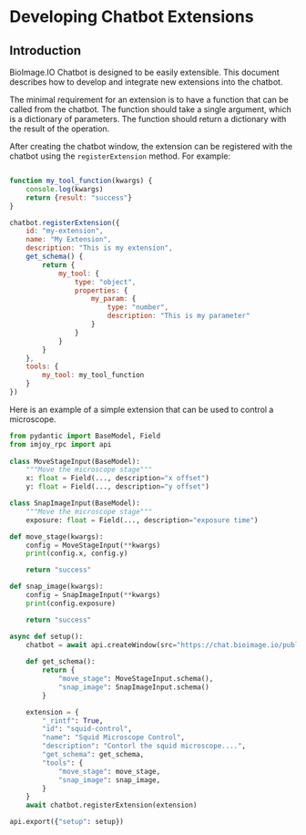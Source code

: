 # Developing Chatbot Extensions

## Introduction
BioImage.IO Chatbot is designed to be easily extensible. This document describes how to develop and integrate new extensions into the chatbot.

The minimal requirement for an extension is to have a function that can be called from the chatbot. The function should take a single argument, which is a dictionary of parameters. The function should return a dictionary with the result of the operation.

After creating the chatbot window, the extension can be registered with the chatbot using the `registerExtension` method. For example:
```javascript

function my_tool_function(kwargs) {
    console.log(kwargs)
    return {result: "success"}
}

chatbot.registerExtension({
    id: "my-extension",
    name: "My Extension",
    description: "This is my extension",
    get_schema() {
        return {
            my_tool: {
                type: "object",
                properties: {
                    my_param: {
                        type: "number",
                        description: "This is my parameter"
                    }
                }
            }
        }
    },
    tools: {
        my_tool: my_tool_function
    }
})
```

Here is an example of a simple extension that can be used to control a microscope.

```python
from pydantic import BaseModel, Field
from imjoy_rpc import api
    
class MoveStageInput(BaseModel):
    """Move the microscope stage"""
    x: float = Field(..., description="x offset")
    y: float = Field(..., description="y offset")

class SnapImageInput(BaseModel):
    """Move the microscope stage"""
    exposure: float = Field(..., description="exposure time")

def move_stage(kwargs):
    config = MoveStageInput(**kwargs)
    print(config.x, config.y)

    return "success"

def snap_image(kwargs):
    config = SnapImageInput(**kwargs)
    print(config.exposure)

    return "success"

async def setup():
    chatbot = await api.createWindow(src="https://chat.bioimage.io/public/apps/bioimageio-chatbot-client/chat")
    
    def get_schema():
        return {
            "move_stage": MoveStageInput.schema(),
            "snap_image": SnapImageInput.schema()
        }

    extension = {
        "_rintf": True,
        "id": "squid-control",
        "name": "Squid Microscope Control",
        "description": "Contorl the squid microscope....",
        "get_schema": get_schema,
        "tools": {
            "move_stage": move_stage,
            "snap_image": snap_image,
        }
    }
    await chatbot.registerExtension(extension)

api.export({"setup": setup})
```
